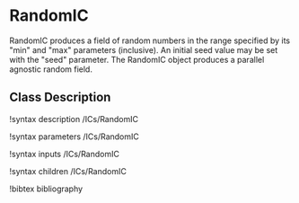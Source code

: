 # RandomIC

RandomIC produces a field of random numbers in the range specified by its "min" and "max" parameters (inclusive).
An initial seed value may be set with the "seed" parameter. The RandomIC object produces a parallel agnostic
random field.

## Class Description

!syntax description /ICs/RandomIC

!syntax parameters /ICs/RandomIC

!syntax inputs /ICs/RandomIC

!syntax children /ICs/RandomIC

!bibtex bibliography
